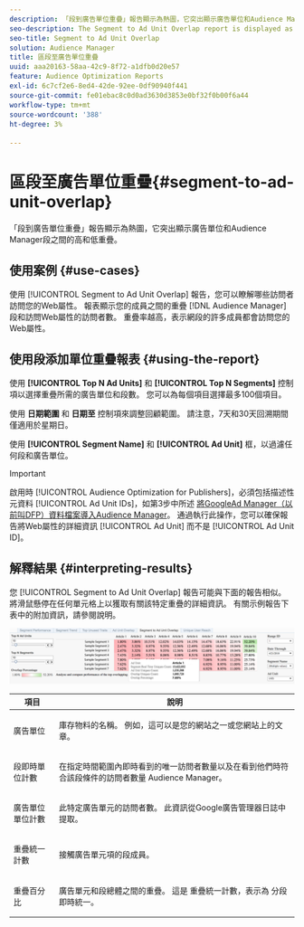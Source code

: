 ```yaml
---
description: 「段到廣告單位重疊」報告顯示為熱圖，它突出顯示廣告單位和Audience Manager段之間的高和低重疊。
seo-description: The Segment to Ad Unit Overlap report is displayed as a heat chart that highlights high and low overlaps between your Ad Units and Audience Manager segments.
seo-title: Segment to Ad Unit Overlap
solution: Audience Manager
title: 區段至廣告單位重疊
uuid: aaa20163-58aa-42c9-8f72-a1dfb0d20e57
feature: Audience Optimization Reports
exl-id: 6c7cf2e6-8ed4-42de-92ee-0df90940f441
source-git-commit: fe01ebac8c0d0ad3630d3853e0bf32f0b00f6a44
workflow-type: tm+mt
source-wordcount: '388'
ht-degree: 3%

---
```


# 區段至廣告單位重疊{#segment-to-ad-unit-overlap}

「段到廣告單位重疊」報告顯示為熱圖，它突出顯示廣告單位和Audience Manager段之間的高和低重疊。

## 使用案例 {#use-cases}

使用 [!UICONTROL Segment to Ad Unit Overlap] 報告，您可以瞭解哪些訪問者訪問您的Web屬性。 報表顯示您的成員之間的重疊 [!DNL Audience Manager] 段和訪問Web屬性的訪問者數。 重疊率越高，表示網段的許多成員都會訪問您的Web屬性。

## 使用段添加單位重疊報表 {#using-the-report}

使用 **[!UICONTROL Top N Ad Units]** 和 **[!UICONTROL Top N Segments]** 控制項以選擇重疊所需的廣告單位和段數。 您可以為每個項目選擇最多100個項目。

使用 **日期範圍** 和 **日期至** 控制項來調整回顧範圍。 請注意，7天和30天回溯期間僅適用於星期日。

使用 **[!UICONTROL Segment Name]** 和 **[!UICONTROL Ad Unit]** 框，以過濾任何段和廣告單位。

>[!IMPORTANT]
>
>啟用時 [!UICONTROL Audience Optimization for Publishers]，必須包括描述性元資料 [!UICONTROL Ad Unit IDs]，如第3步中所述 [將GoogleAd Manager（以前叫DFP）資料檔案導入Audience Manager](../../../reporting/audience-optimization-reports/aor-publishers/import-dfp.md)。 通過執行此操作，您可以確保報告將Web屬性的詳細資訊 [!UICONTROL Ad Unit] 而不是 [!UICONTROL Ad Unit ID]。

## 解釋結果 {#interpreting-results}

您 [!UICONTROL Segment to Ad Unit Overlap] 報告可能與下面的報告相似。 將滑鼠懸停在任何單元格上以獲取有關該特定重疊的詳細資訊。 有關示例報告下表中的附加資訊，請參閱說明。

![](assets/publisher_segment_ad_unit_overlap.png)

<table id="table_22340F45B1B94D3796174CB30A60E212"> 
 <thead> 
  <tr> 
   <th colname="col1" class="entry"> 項目 </th> 
   <th colname="col2" class="entry"> 說明 </th> 
  </tr>
 </thead>
 <tbody> 
  <tr> 
   <td colname="col1"> <p><span class="wintitle"> 廣告單位 </span> </p> </td> 
   <td colname="col2"> <p>庫存物料的名稱。 例如，這可以是您的網站之一或您網站上的文章。 </p> </td> 
  </tr> 
  <tr> 
   <td colname="col1"> <p><span class="wintitle"> 段即時單位計數</span> </p> </td> 
   <td colname="col2"> <p>在指定時間範圍內即時看到的唯一訪問者數量以及在看到他們時符合該段條件的訪問者數量 <span class="keyword"> Audience Manager</span>。 </p> </td> 
  </tr> 
  <tr> 
   <td colname="col1"> <p><span class="wintitle"> 廣告單位單位計數</span> </p> </td> 
   <td colname="col2"> <p>此特定廣告單元的訪問者數。 此資訊從Google廣告管理器日誌中提取。 </p> </td> 
  </tr> 
  <tr> 
   <td colname="col1"> <p><span class="wintitle"> 重疊統一計數</span> </p> </td> 
   <td colname="col2"> <p>接觸廣告單元項的段成員。 </p> </td> 
  </tr> 
  <tr> 
   <td colname="col1"> <p><span class="wintitle"> 重疊百分比</span> </p> </td> 
   <td colname="col2"> <p>廣告單元和段總體之間的重疊。 這是 <span class="wintitle"> 重疊統一計數</span>，表示為 <span class="wintitle"> 分段即時統一</span>。 </p> </td> 
  </tr> 
 </tbody> 
</table>
